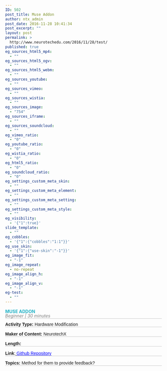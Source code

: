 ```yaml
---
ID: 502
post_title: Muse Addon
author: ntx_admin
post_date: 2016-11-28 10:41:34
post_excerpt: ""
layout: post
permalink: >
  http://www.neurotechedu.com/2016/11/28/test/
published: true
eg_sources_html5_mp4:
  - ""
eg_sources_html5_ogv:
  - ""
eg_sources_html5_webm:
  - ""
eg_sources_youtube:
  - ""
eg_sources_vimeo:
  - ""
eg_sources_wistia:
  - ""
eg_sources_image:
  - "754"
eg_sources_iframe:
  - ""
eg_sources_soundcloud:
  - ""
eg_vimeo_ratio:
  - "0"
eg_youtube_ratio:
  - "0"
eg_wistia_ratio:
  - "0"
eg_html5_ratio:
  - "0"
eg_soundcloud_ratio:
  - "0"
eg_settings_custom_meta_skin:
  - ""
eg_settings_custom_meta_element:
  - ""
eg_settings_custom_meta_setting:
  - ""
eg_settings_custom_meta_style:
  - ""
eg_visibility:
  - '{"1":true}'
slide_template:
  - ""
eg_cobbles:
  - '{"1":{"cobbles":"1:1"}}'
eg_use_skin:
  - '{"1":{"use-skin":"-1"}}'
eg_image_fit:
  - "-1"
eg_image_repeat:
  - no-repeat
eg_image_align_h:
  - "-1"
eg_image_align_v:
  - "-1"
eg-test:
  - ""
---
```

<h4 style="text-align: left; color:rgb(35, 178, 198);text-transform:uppercase;margin-top: 0;margin-bottom: 0">MUSE ADDON</h4><br>

<h6 style="margin-top: -1.4em;margin-bottom:-0.8em;color:grey;border-bottom:1px solid #c4c4c4">Beginner | 30 minutes</h6><br>
<p style="font-family:'arial'; margin-top:0.3em;border-bottom:1px solid #c4c4c4;">
<strong>Activity Type:</strong> Hardware Modification<br></p>

<p style="font-family:'arial'; margin-top:0.2em;border-bottom:1px solid #c4c4c4;">
<strong>Maker of Content:</strong> NeurotechX<br></p>
<p style="font-family:'arial'; margin-top:0.2em;border-bottom:1px solid #c4c4c4;"><strong>Length:</strong> <br></p>
<p style="font-family:'arial'; margin-top:0.2em;border-bottom:1px solid #c4c4c4;">
<strong>Link</strong>:<a href="https://github.com/neuralcubes/musephero" target="blank"> <span style="color:blue;text-decoration:underline;">Github Repository</span></a><br></p>
<p style="font-family:'arial'; margin-top:0.2em;border-bottom:1px solid #c4c4c4;">
<strong>Topics:</strong> Method for them to provide feedback?<br></p>